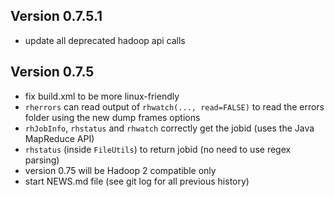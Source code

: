 Version 0.7.5.1
----------------------------------------------------------------------

- update all deprecated hadoop api calls

Version 0.7.5
----------------------------------------------------------------------

- fix build.xml to be more linux-friendly
- `rherrors` can read output of `rhwatch(..., read=FALSE)` to read the errors folder using the new dump frames options
- `rhJobInfo`, `rhstatus` and `rhwatch` correctly get the jobid (uses the Java MapReduce API)
- `rhstatus` (inside `FileUtils`) to return jobid (no need to use regex parsing)
- version 0.75 will be Hadoop 2 compatible only
- start NEWS.md file (see git log for all previous history)
